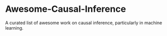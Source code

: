 # Awesome-Causal-Inference
A curated list of awesome work on causal inference, particularly in machine learning.
